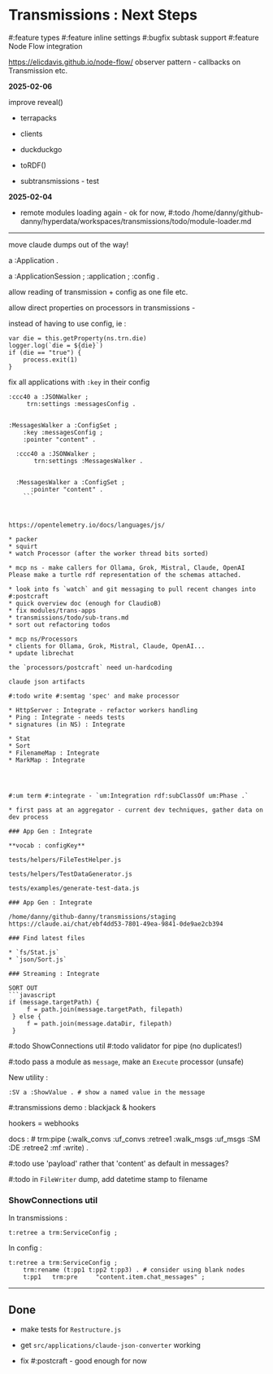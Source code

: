 # Transmissions : Next Steps

#:feature types
#:feature inline settings
#:bugfix subtask support
#:feature Node Flow integration

https://elicdavis.github.io/node-flow/
observer pattern - callbacks on Transmission etc.

**2025-02-06**

improve reveal()

* terrapacks
* clients
* duckduckgo

* toRDF()

* subtransmissions - test

**2025-02-04**

* remote modules loading again - ok for now, #:todo /home/danny/github-danny/hyperdata/workspaces/transmissions/todo/module-loader.md

---

move claude dumps out of the way!

<echo> a :Application .

<this> a :ApplicationSession ;
    :application <echo> ;
    :config <config> .


allow reading of transmission + config as one file etc.

allow direct properties on processors in transmissions -

instead of having to use config, ie :
```
var die = this.getProperty(ns.trn.die)
logger.log(`die = ${die}`)
if (die == "true") {
    process.exit(1)
}
```

fix all applications with `:key` in their config

```turtle
:ccc40 a :JSONWalker ;
     trn:settings :messagesConfig .


:MessagesWalker a :ConfigSet ;
    :key :messagesConfig ;
    :pointer "content" .
  ```
```
  :ccc40 a :JSONWalker ;
       trn:settings :MessagesWalker .


  :MessagesWalker a :ConfigSet ;
      :pointer "content" .
    ```



https://opentelemetry.io/docs/languages/js/

* packer
* squirt
* watch Processor (after the worker thread bits sorted)

* mcp ns - make callers for Ollama, Grok, Mistral, Claude, OpenAI
Please make a turtle rdf representation of the schemas attached.  

* look into fs `watch` and git messaging to pull recent changes into #:postcraft
* quick overview doc (enough for ClaudioB)
* fix modules/trans-apps
* transmissions/todo/sub-trans.md
* sort out refactoring todos

* mcp ns/Processors
* clients for Ollama, Grok, Mistral, Claude, OpenAI...
* update librechat

the `processors/postcraft` need un-hardcoding

claude json artifacts

#:todo write #:semtag 'spec' and make processor

* HttpServer : Integrate - refactor workers handling
* Ping : Integrate - needs tests
* signatures (in NS) : Integrate

* Stat
* Sort
* FilenameMap : Integrate
* MarkMap : Integrate




#:um term #:integrate - `um:Integration rdf:subClassOf um:Phase .`

* first pass at an aggregator - current dev techniques, gather data on dev process

### App Gen : Integrate

**vocab : configKey**

tests/helpers/FileTestHelper.js

tests/helpers/TestDataGenerator.js

tests/examples/generate-test-data.js

### App Gen : Integrate

/home/danny/github-danny/transmissions/staging
https://claude.ai/chat/ebf4dd53-7801-49ea-9841-0de9ae2cb394

### Find latest files

* `fs/Stat.js`
* `json/Sort.js`

### Streaming : Integrate

SORT OUT
```javascript
if (message.targetPath) {
     f = path.join(message.targetPath, filepath)
 } else {
     f = path.join(message.dataDir, filepath)
 }
 ```

#:todo ShowConnections util
#:todo validator for pipe (no duplicates!)

#:todo pass a module as `message`, make an `Execute` processor (unsafe)

New utility :
```turtle
:SV a :ShowValue . # show a named value in the message
```



#:transmissions demo : blackjack & hookers

hookers = webhooks

docs : # trm:pipe (:walk_convs :uf_convs  :retree1  :walk_msgs :uf_msgs :SM :DE :retree2  :mf :write) .

#:todo use 'payload' rather that 'content' as default in messages?

#:todo in `FileWriter` dump, add datetime stamp to filename

### ShowConnections util

In transmissions :
```turtle
t:retree a trm:ServiceConfig ;
```
In config :

```turtle
t:retree a trm:ServiceConfig ;
    trm:rename (t:pp1 t:pp2 t:pp3) . # consider using blank nodes
    t:pp1   trm:pre     "content.item.chat_messages" ;
```

---
## Done

* make tests for `Restructure.js`
* get `src/applications/claude-json-converter` working

* fix #:postcraft - good enough for now
